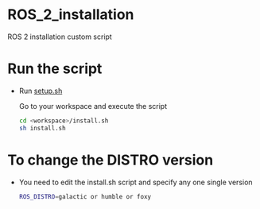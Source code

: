 # ROS_2_installation

ROS 2 installation custom script 

# Run the script

* Run [setup.sh](https://github.com/tehnanmanna/ROS_2_installation/blob/main/install.sh)
    
    Go to your workspace and execute the script
    ```bash
    cd <workspace>/install.sh
    sh install.sh
    ```

# To change the DISTRO version

* You need to edit the install.sh script and specify any one single version
    ```bash
    ROS_DISTRO=galactic or humble or foxy
    ```


